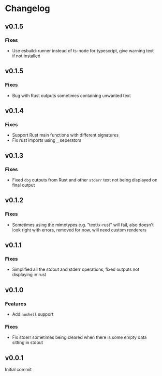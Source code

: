 
# Changelog
## v0.1.5
### Fixes
- Use esbuild-runner instead of ts-node for typescript, give warning text if not installed

## v0.1.5
### Fixes
- Bug with Rust outputs sometimes containing unwanted text

## v0.1.4
### Fixes
- Support Rust main functions with different signatures
- Fix rust imports using `_` seperators

## v0.1.3
### Fixes
- Fixed `dbg` outputs from Rust and other `stderr` text not being displayed on final output

## v0.1.2
### Fixes
- Sometimes using the mimetypes e.g. "text/x-rust" will fail, also doesn't look right with errors, removed for now, will need custom renderers

## v0.1.1
### Fixes
- Simplified all the stdout and stderr operations, fixed outputs not displaying in rust

## v0.1.0
### Features
- Add `nushell` support
### Fixes
- Fix stderr sometimes being cleared when there is some empty data sitting in stdout

## v0.0.1
Initial commit



